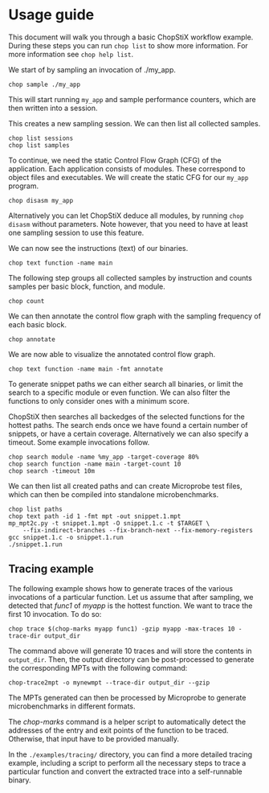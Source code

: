 # Usage guide

This document will walk you through a basic ChopStiX workflow example.
During these steps you can run `chop list` to show more information.
For more information see `chop help list`.

We start of by sampling an invocation of ./my_app.

    chop sample ./my_app

This will start running `my_app` and sample performance counters,
which are then written into a session.

This creates a new sampling session. We can then list all collected samples.
    
    chop list sessions
    chop list samples

To continue, we need the static Control Flow Graph (CFG) of the application. 
Each application consists of modules. These correspond to object files and 
executables. We will create the static CFG for our `my_app` program.

    chop disasm my_app

Alternatively you can let ChopStiX deduce all modules, by running `chop disasm`
without parameters. Note however, that you need to have at least one sampling
session to use this feature.

We can now see the instructions (text) of our binaries.

    chop text function -name main

The following step groups all collected samples by instruction and counts
samples per basic block, function, and module.

    chop count

We can then annotate the control flow graph with the sampling frequency
of each basic block.

    chop annotate

We are now able to visualize the annotated control flow graph.

    chop text function -name main -fmt annotate

To generate snippet paths we can either search all binaries, or limit
the search to a specific module or even function. We can also filter
the functions to only consider ones with a minimum score.

ChopStiX then searches all backedges of the selected functions for
the hottest paths. The search ends once we have found a certain
number of snippets, or have a certain coverage. Alternatively we
can also specify a timeout. Some example invocations follow.

    chop search module -name %my_app -target-coverage 80%
    chop search function -name main -target-count 10
    chop search -timeout 10m

We can then list all created paths and can create Microprobe test files,
which can then be compiled into standalone microbenchmarks.

    chop list paths
    chop text path -id 1 -fmt mpt -out snippet.1.mpt
    mp_mpt2c.py -t snippet.1.mpt -O snippet.1.c -t $TARGET \
        --fix-indirect-branches --fix-branch-next --fix-memory-registers
    gcc snippet.1.c -o snippet.1.run
    ./snippet.1.run

## Tracing example

The following example shows how to generate traces of the various invocations
of a particular function. Let us assume that after sampling, we detected that
_func1_ of _myapp_ is the hottest function. We want to trace the first 10
invocation. To do so:

    chop trace $(chop-marks myapp func1) -gzip myapp -max-traces 10 -trace-dir output_dir

The command above will generate 10 traces and will store the contents in 
`output_dir`. Then, the output directory can be post-processed to generate the 
corresponding MPTs with the following command:

    chop-trace2mpt -o mynewmpt --trace-dir output_dir --gzip

The MPTs generated can then be processed by Microprobe to generate microbenchmarks
in different formats. 

The _chop-marks_ command is a helper script to automatically detect the
addresses of the entry and exit points of the function to be traced. Otherwise,
that input have to be provided manually. 

In the `./examples/tracing/` directory, you can find a more detailed tracing
example, including a script to perform all the necessary steps to trace
a particular function and convert the extracted trace into a self-runnable
binary.
